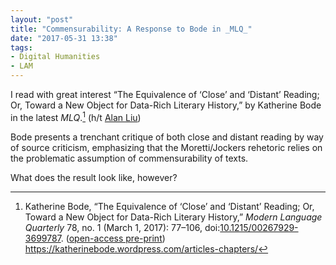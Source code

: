 ```yaml
---
layout: "post"
title: "Commensurability: A Response to Bode in _MLQ_"
date: "2017-05-31 13:38"
tags:
- Digital Humanities
- LAM
---
```


I read with great interest “The Equivalence of ‘Close’ and ‘Distant’ Reading; Or, Toward a New Object for Data-Rich Literary History,” by  Katherine Bode in the latest _MLQ_.[^bode] (h/t [Alan Liu](https://twitter.com/alanyliu/status/869782911746289664))

[^bode]: Katherine Bode, “The Equivalence of ‘Close’ and ‘Distant’ Reading; Or, Toward a New Object for Data-Rich Literary History,” _Modern Language Quarterly_ 78, no. 1 (March 1, 2017): 77–106, doi:[10.1215/00267929-3699787](https://dx.doi.org/10.1215/00267929-3699787). ([open-access pre-print](https://katherinebode.files.wordpress.com/2014/07/bode-article_mlq_final.pdf)) https://katherinebode.wordpress.com/articles-chapters/

Bode presents a trenchant critique of both close and distant reading by way of source criticism, emphasizing that the Moretti/Jockers rehetoric relies on the problematic assumption of commensurability of texts.

What does the result look like, however?



[^langmead]: Alison Langmead et al., “Towards Interoperable Network Ontologies for the Digital Humanities,” _International Journal of Humanities and Arts Computing_ 10, no. 1 (March 1, 2016): 22–35, doi:[10.3366/ijhac.2016.0157](https://dx.doi.org/10.3366/ijhac.2016.0157).

[^kuhn]: Thomas S. Kuhn, “Commensurability, Comparability, Communicability,” _PSA: Proceedings of the Biennial Meeting of the Philosophy of Science Association_ 1982 (1982): 669–88, <http://www.jstor.org/stable/192452>.
